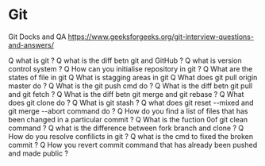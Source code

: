 # Git
Git Docks and QA
https://www.geeksforgeeks.org/git-interview-questions-and-answers/

Q what is git ?
Q what is the diff betn git and GitHub ?
Q what is version control system ?
Q How can you initialise repository in git ?
Q What are the states of file in git 
Q What is stagging areas in git 
Q What does git pull origin master do ?
Q What is the git push cmd do ?
Q What is the diff betn git pull and git fetch ?
Q What is the diff betn git merge and git rebase ?
Q What does git clone do ?
Q What is git stash ?
Q what does git reset --mixed and git merge --abort command do ?
Q How do you find a list of files that has been changed in a particular commit ?
Q What is the fuction 0of git clean command ?
Q what is the difference between fork branch and clone ?
Q How do you resolve confilicts in git ?
Q what is the cmd to fixed the broken commit ?
Q How you revert commit command that has already been pushed and made public ?
